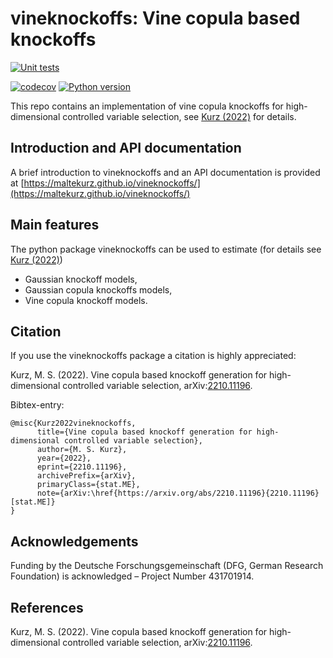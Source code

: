 # vineknockoffs: Vine copula based knockoffs 

[![Unit tests](https://github.com/MalteKurz/vineknockoffs/actions/workflows/unitest.yml/badge.svg)](https://github.com/MalteKurz/vineknockoffs/actions/workflows/unitest.yml)
<!--- [![PyPI version](https://badge.fury.io/py/vineknockoffs.svg)](https://badge.fury.io/py/vineknockoffs) --->
[![codecov](https://codecov.io/gh/MalteKurz/vineknockoffs/branch/main/graph/badge.svg?token=E3O3ZOLLBE)](https://codecov.io/gh/MalteKurz/vineknockoffs)
[![Python version](https://img.shields.io/badge/python-3.6%20%7C%203.7%20%7C%203.8%20%7C%203.9%20%7C%203.10-blue)](https://www.python.org/)


This repo contains an implementation of vine copula knockoffs for high-dimensional controlled variable selection, see 
[Kurz (2022)](https://arxiv.org/abs/2210.11196) for details.

## Introduction and API documentation

A brief introduction to vineknockoffs and an API documentation is provided at
[https://maltekurz.github.io/vineknockoffs/](https://maltekurz.github.io/vineknockoffs/)

## Main features

The python package vineknockoffs can be used to estimate (for details see [Kurz (2022)](https://arxiv.org/abs/2210.11196))
- Gaussian knockoff models,
- Gaussian copula knockoffs models,
- Vine copula knockoff models.


## Citation

If you use the vineknockoffs package a citation is highly appreciated:

Kurz, M. S. (2022). Vine copula based knockoff generation for high-dimensional controlled variable selection,
arXiv:[2210.11196](https://arxiv.org/abs/2210.11196).

Bibtex-entry:

    @misc{Kurz2022vineknockoffs,
          title={Vine copula based knockoff generation for high-dimensional controlled variable selection}, 
          author={M. S. Kurz},
          year={2022},
          eprint={2210.11196},
          archivePrefix={arXiv},
          primaryClass={stat.ME},
          note={arXiv:\href{https://arxiv.org/abs/2210.11196}{2210.11196} [stat.ME]}
    }

## Acknowledgements

Funding by the Deutsche Forschungsgemeinschaft (DFG, German Research
Foundation) is acknowledged – Project Number 431701914.

## References

Kurz, M. S. (2022). Vine copula based knockoff generation for high-dimensional controlled variable selection,
arXiv:[2210.11196](https://arxiv.org/abs/2210.11196).

